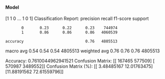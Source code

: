 #### Model
[1 1 0 ... 1 0 1]
Classification Report:
              precision    recall  f1-score   support

           0       0.23      0.22      0.23    744974
           1       0.86      0.86      0.86   4060539

    accuracy                           0.76   4805513
   macro avg       0.54      0.54      0.54   4805513
weighted avg       0.76      0.76      0.76   4805513

Accuracy: 0.7610044962941521
Confusion Matrix:
[[ 167465  577509]
 [ 570987 3489552]]
Confusion Matrix (%):
[[ 3.48485167 12.01763475]
 [11.88191562 72.61559796]]
